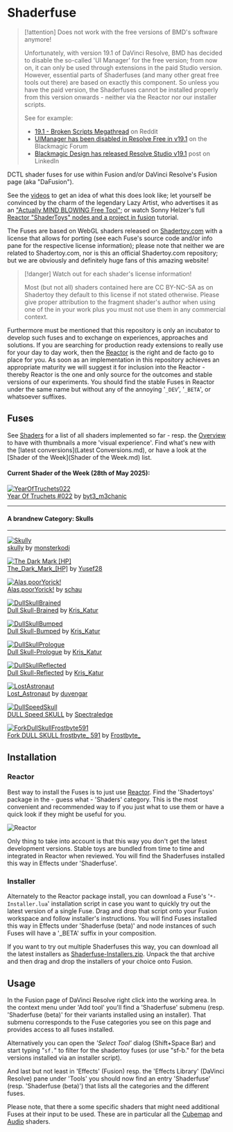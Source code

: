 # Shaderfuse

> [!attention] Does not work with the free versions of BMD's software anymore!
>
> Unfortunately, with version 19.1 of DaVinci Resolve, BMD has decided to disable the so-called 'UI Manager' for the free version; from now on, it can only be used through extensions in the paid Studio version. However, essential parts of Shaderfuses (and many other great free tools out there) are based on exactly this component. So unless you have the paid version, the Shaderfuses cannot be installed properly from this version onwards - neither via the Reactor nor our installer scripts.
>
> See for example:
> - [19.1 - Broken Scripts Megathread](https://www.reddit.com/r/davinciresolve/comments/1gpo20i/191_broken_scripts_megathread/) on Reddit
> - [UIManager has been disabled in Resolve Free in v19.1](https://forum.blackmagicdesign.com/viewtopic.php?f=12&t=213158) on the Blackmagic Forum
> - [Blackmagic Design has released Resolve Studio v19.1](https://www.linkedin.com/posts/andrewhazelden_hello-after-several-months-of-development-activity-7262128142125793280-Jd8b/) post on LinkedIn


DCTL shader fuses for use within Fusion and/or DaVinci Resolve's Fusion page (aka "DaFusion").

See the [videos](Videos.md) to get an idea of what this does look like; let yourself be convinced by the charm of the legendary Lazy Artist, who advertises it as an ["Actually MIND BLOWING Free Tool"](https://www.youtube.com/watch?v=vb57Sgh0dtM); or watch Sonny Helzer's full [Reactor "ShaderToys" nodes and a project in fusion](https://www.youtube.com/watch?v=87bNprz53CE) tutorial.

The Fuses are based on WebGL shaders released on [Shadertoy.com](https://www.shadertoy.com/) with a license that allows for porting (see each Fuse's source code and/or info pane for the respective license information); please note that neither we are related to Shadertoy.com, nor is this an official Shadertoy.com repository; but we are obviously and definitely huge fans of this amazing website!

> [!danger] Watch out for each shader's license information!
>
> Most (but not all) shaders contained here are CC BY-NC-SA as on Shadertoy they default to this license if not stated otherwise. Please give proper attribution to the fragment shader's author when using one of the in your work plus you must not use them in any commercial context.

Furthermore must be mentioned that this repository is only an incubator to develop such fuses and to exchange on experiences, approaches and solutions. If you are searching for production ready extensions to really use for your day to day work, then the [Reactor](https://www.steakunderwater.com/wesuckless/viewtopic.php?f=32&t=1814) is the right and de facto go to place for you. As soon as an implementation in this repository achieves an appropriate maturity we will suggest it for inclusion into the Reactor - thereby Reactor is the one and only source for the outcomes and stable versions of our experiments. You should find the stable Fuses in Reactor under the same name but without any of the annoying '`_DEV`', '`_BETA`', or whatsoever suffixes.

## Fuses

See [Shaders](Shaders.md) for a list of all shaders implemented so far - resp. the [Overview](Overview.md) to have with thumbnails a more 'visual experience'. Find what's new with the [latest conversions](Latest Conversions.md), or have a look at the [Shader of the Week](Shader of the Week.md) list.


#### Current Shader of the Week (28th of May 2025):

[![YearOfTruchets022](ShaderOfTheWeek/YearOfTruchets022.gif)](ShaderOfTheWeek/YearOfTruchets022.md) <br>
[Year Of Truchets #022](ShaderOfTheWeek/YearOfTruchets022.md) by [byt3_m3chanic](https://www.shadertoy.com/user/byt3_m3chanic)

<center>
</center>

----
#### A brandnew Category: Skulls
----
[![Skully](Skulls/Skully.gif)](Skulls/Skully.md) <br>
[skully](Skulls/skully.md) by [monsterkodi](https://www.shadertoy.com/user/monsterkodi)

[![The Dark Mark [HP]](Skulls/TheDarkMarkHp.gif)](Skulls/TheDarkMarkHp.md) <br>
[The_Dark_Mark_[HP]](Skulls/TheDarkMarkHp.md) by [Yusef28](https://www.shadertoy.com/user/Yusef28)

[![Alas,poorYorick!](Skulls/AlasPoorYorick.gif)](Skulls/AlasPoorYorick.md) <br>
[Alas,poorYorick!](Skulls/AlasPoorYorick.md) by [schau](https://www.shadertoy.com/user/schau)

[![DullSkullBrained](Skulls/DullSkullBrained.gif)](Skulls/DullSkullBrained.md) <br>
[Dull Skull-Brained](Skulls/DullSkullBrained.md) by [Kris_Katur](https://www.shadertoy.com/user/Kris_Katur)

[![DullSkullBumped](Skulls/DullSkullBumped.gif)](Skulls/DullSkullBrained.md) <br>
[Dull Skull-Bumped](Skulls/DullSkullBumped.md) by [Kris_Katur](https://www.shadertoy.com/user/Kris_Katur)

[![DullSkullPrologue](Skulls/DullSkullPrologue.gif)](Skulls/DullSkullPrologue.md) <br>
[Dull Skull-Prologue](Skulls/DullSkullPrologue.md) by [Kris_Katur](https://www.shadertoy.com/user/Kris_Katur)

[![DullSkullReflected](Skulls/DullSkullReflected.gif)](Skulls/DullSkullReflected.md) <br>
[Dull Skull-Reflected](Skulls/DullSkullReflected.md) by [Kris_Katur](https://www.shadertoy.com/user/Kris_Katur)

[![LostAstronaut](Skulls/LostAstronaut.gif)](Skulls/LostAstronaut.md) <br>
[Lost_Astronaut](Skulls/LostAstronaut.md) by [duvengar](https://www.shadertoy.com/user/duvengar)

[![DullSpeedSkull](Skulls/DullSpeedSkull.gif)](Skulls/DullSpeedSkull.md) <br>
[DULL Speed SKULL](Skulls/DullSpeedSkull.md) by [Spectraledge](https://www.shadertoy.com/user/Spectraledge)

[![ForkDullSkullFrostbyte591](Skulls/ForkDullSkullFrostbyte591.gif)](Skulls/ForkDullSkullFrostbyte591.md) <br>
[Fork DULL SKULL frostbyte_ 591](Skulls/ForkDullSkullFrostbyte591.md) by [Frostbyte_](https://www.shadertoy.com/user/Frostbyte_)

## Installation

### Reactor

Best way to install the Fuses is to just use [Reactor](https://www.steakunderwater.com/wesuckless/viewtopic.php?f=32&t=1814). Find the 'Shadertoys' package in the - guess what - 'Shaders' category. This is the most convenient and recommended way to if you just what to use them or have a quick look if they might be useful for you.

![Reactor](Reactor.png)

Only thing to take into account is that this way you don't get the latest development versions. Stable toys are bundled from time to time and integrated in Reactor when reviewed. You will find the Shaderfuses installed this way in Effects under 'Shaderfuse'.

### Installer

Alternately to the Reactor package install, you can download a Fuse's '`*-Installer.lua`' installation script in case you want to quickly try out the latest version of a single Fuse. Drag and drop that script onto your Fusion workspace and follow installer's instructions. You will find Fuses installed this way in Effects under 'Shaderfuse (beta)' and node instances of such Fuses will have a '_BETA' suffix in your composition.

If you want to try out multiple Shaderfuses this way, you can download all the latest installers as [Shaderfuse-Installers.zip](Shaderfuse-Installers.zip). Unpack the that archive and then drag and drop the installers of your choice onto Fusion.


## Usage

In the Fusion page of DaVinci Resolve right click into the working area. In the context menu under 'Add tool' you'll find a 'Shaderfuse' submenu (resp. 'Shaderfuse (beta)' for their variants installed using an installer). That submenu corresponds to the Fuse categories you see on this page and provides access to all fuses installed.

Alternatively you can open the *'Select Tool'* dialog (Shift+Space Bar) and start typing "`sf.`" to filter for the shadertoy fuses (or use "sf-b." for the beta versions installed via an installer script).

And last but not least in 'Effects' (Fusion) resp. the 'Effects Library' (DaVinci Resolve) pane under 'Tools' you should now find an entry 'Shaderfuse' (resp. 'Shaderfuse (beta)') that lists all the categories and the different fuses.

Please note, that there a some specific shaders that might need additional Fuses at their input to be used. These are in particular all the [Cubemap](Cubemap/README.md) and [Audio](Audio/README.md) shaders.
